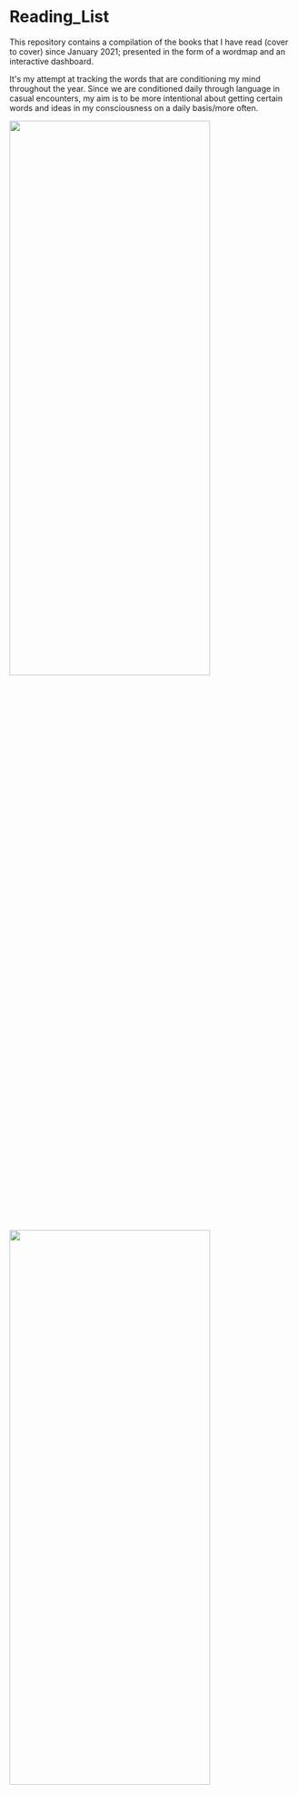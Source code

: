 # Reading_List

This repository contains a compilation of the books that I have read (cover to cover) since January 2021; presented in the form of a wordmap and an interactive dashboard.

It's my attempt at tracking the words that are conditioning my mind throughout the year. Since we are conditioned daily through language in casual encounters, my aim is to be more intentional about getting certain words and ideas in my consciousness on a daily basis/more often.

<p  float="left">
  <img  src="https://github.com/Sonya-7/Reading_List/assets/92489108/0323b376-2667-484c-a462-eb30792e800b" width="353" height=50%/>
  &nbsp;
  <img  src="https://github.com/Sonya-7/Reading_List/assets/92489108/a65bf904-2561-40a9-9cee-5f965a7d16f2" width="353" height=50%/>
  
</P>
  
  <p  align="center">
   <img  src="https://github.com/Sonya-7/Reading_List/assets/92489108/7d21eae0-b399-41e9-9d61-603a7791f65a" />
  
  <img  src="https://github.com/Sonya-7/Reading_List/assets/92489108/1f4d2208-392f-46e4-9fd6-220ff86f0049" width=75% height=75%/>
 
</P>





